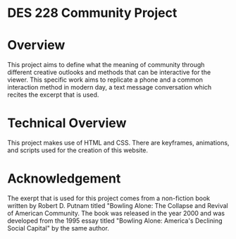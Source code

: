 # DES 228 Community Project

# Overview

This project aims to define what the meaning of community through different creative outlooks and methods that can be interactive for the viewer. This specific work aims to replicate a phone and a common interaction method in modern day, a text message conversation which recites the excerpt that is used.

# Technical Overview

This project makes use of HTML and CSS. There are keyframes, animations, and scripts used for the creation of this website.

# Acknowledgement

The exerpt that is used for this project comes from a non-fiction book written by Robert D. Putnam titled "Bowling Alone: The Collapse and Revival of American Community. The book was released in the year 2000 and was developed from the 1995 essay titled "Bowling Alone: America's Declining Social Capital" by the same author.